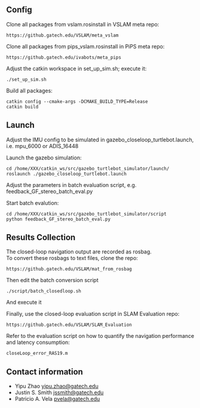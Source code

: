 ## Config

Clone all packages from vslam.rosinstall in VSLAM meta repo:

	https://github.gatech.edu/VSLAM/meta_vslam

Clone all packages from pips_vslam.rosinstall in PiPS meta repo:

	https://github.gatech.edu/ivabots/meta_pips

Adjust the catkin workspace in set_up_sim.sh; execute it:

	./set_up_sim.sh

Build all packages:

	catkin config --cmake-args -DCMAKE_BUILD_TYPE=Release
	catkin build

## Launch

Adjust the IMU config to be simulated in gazebo_closeloop_turtlebot.launch, i.e. mpu_6000 or ADIS_16448

Launch the gazebo simulation:

	cd /home/XXX/catkin_ws/src/gazebo_turtlebot_simulator/launch/ 
	roslaunch ./gazebo_closeloop_turtlebot.launch

Adjust the parameters in batch evaluation script, e.g. feedback_GF_stereo_batch_eval.py

Start batch evalution:

	cd /home/XXX/catkin_ws/src/gazebo_turtlebot_simulator/script 
	python feedback_GF_stereo_batch_eval.py

## Results Collection

The closed-loop navigation output are recorded as rosbag.  
To convert these rosbags to text files, clone the repo: 

	https://github.gatech.edu/VSLAM/mat_from_rosbag

Then edit the batch conversion script 
	
	./script/batch_closedloop.sh

And execute it

Finally, use the closed-loop evaluation script in SLAM Evaluation repo:

	https://github.gatech.edu/VSLAM/SLAM_Evaluation

Refer to the evaluation script on how to quantify the navigation performance and latency consumption:

	closeLoop_error_RAS19.m

## Contact information

- Yipu Zhao			yipu.zhao@gatech.edu
- Justin S. Smith	jssmith@gatech.edu
- Patricio A. Vela	pvela@gatech.edu